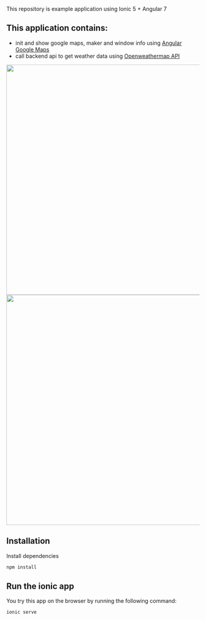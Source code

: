 This repository is example application using Ionic 5 + Angular 7

## This application contains:

 * init and show google maps, maker and window info using [Angular Google Maps](https://angular-maps.com/)
 * call backend api to get weather data using [Openweathermap API](https://openweathermap.org/api)

<img src="https://raw.githubusercontent.com/inti25/weather-map/master/ScreenShot.png" height=600/>
<img src="https://raw.githubusercontent.com/inti25/weather-map/master/ScreenShot1.png" height=600/>

## Installation

Install dependencies
```sh
npm install
```
## Run the ionic app

You try this app on the browser by running the following command:
```sh
ionic serve
```
